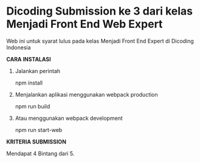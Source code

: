 # Dicoding Submission ke 3 dari kelas Menjadi Front End Web Expert
Web ini untuk syarat lulus pada kelas Menjadi Front End Expert di Dicoding Indonesia

**CARA INSTALASI**

 1. Jalankan perintah

    npm install

 2. Menjalankan aplikasi menggunakan webpack production

    npm run build

 3. Atau menggunakan webpack development
 
    npm run start-web


**KRITERIA SUBMISSION**

Mendapat 4 Bintang dari 5.
